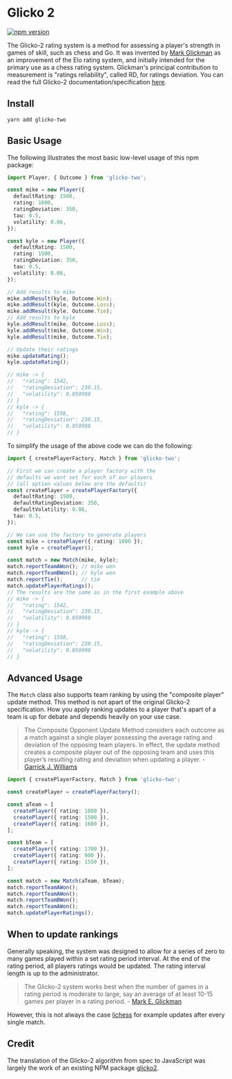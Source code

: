 # Glicko 2

[![npm version](https://badge.fury.io/js/glicko-two.svg)](https://www.npmjs.com/package/glicko-two)


The Glicko-2 rating system is a method for assessing a player's strength in games of skill, such as chess and Go. It was invented by [Mark Glickman](http://www.glicko.net) as an improvement of the Elo rating system, and initially intended for the primary use as a chess rating system. Glickman's principal contribution to measurement is "ratings reliability", called RD, for ratings deviation. You can read the full Glicko-2 documentation/specification [here](http://glicko.net/glicko/glicko2.pdf).

## Install

`yarn add glicko-two`

## Basic Usage

The following illustrates the most basic low-level usage of this npm package:

```typescript
import Player, { Outcome } from 'glicko-two';

const mike = new Player({
  defaultRating: 1500,
  rating: 1600,
  ratingDeviation: 350,
  tau: 0.5,
  volatility: 0.06,
});

const kyle = new Player({
  defaultRating: 1500,
  rating: 1500,
  ratingDeviation: 350,
  tau: 0.5,
  volatility: 0.06,
});

// Add results to mike
mike.addResult(kyle, Outcome.Win);
mike.addResult(kyle, Outcome.Loss);
mike.addResult(kyle, Outcome.Tie);
// Add results to kyle
kyle.addResult(mike, Outcome.Loss);
kyle.addResult(mike, Outcome.Win);
kyle.addResult(mike, Outcome.Tie);

// Update their ratings
mike.updateRating();
kyle.updateRating();

// mike -> {
//   "rating": 1542,
//   "ratingDeviation": 230.15,
//   "volatility": 0.059998
// }
// kyle -> {
//   "rating": 1558,
//   "ratingDeviation": 230.15,
//   "volatility": 0.059998
// }
```

To simplify the usage of the above code we can do the following:

```typescript
import { createPlayerFactory, Match } from 'glicko-two';

// First we can create a player factory with the
// defaults we want set for each of our players
// (all option values below are the defaults)
const createPlayer = createPlayerFactory({
  defaultRating: 1500,
  defaultRatingDeviation: 350,
  defaultVolatility: 0.06,
  tau: 0.5,
});

// We can use the factory to generate players
const mike = createPlayer({ rating: 1600 });
const kyle = createPlayer();

const match = new Match(mike, kyle);
match.reportTeamAWon(); // mike won
match.reportTeamBWon(); // kyle won
match.reportTie();      // tie
match.updatePlayerRatings();
// The results are the same as in the first example above
// mike -> {
//   "rating": 1542,
//   "ratingDeviation": 230.15,
//   "volatility": 0.059998
// }
// kyle -> {
//   "rating": 1558,
//   "ratingDeviation": 230.15,
//   "volatility": 0.059998
// }
```

## Advanced Usage

The `Match` class also supports team ranking by using the "composite player" update method. This method is not apart of the original Glicko-2 specification. How you apply ranking updates to a player that's apart of a team is up for debate and depends heavily on your use case.

> The Composite Opponent Update Method considers each outcome as a match against a single player possessing the average rating and deviation of the opposing team players. In effect, the update method creates a composite player out of the opposing team and uses this player’s resulting rating and deviation when updating a player. - [Garrick J. Williams](http://rhetoricstudios.com/downloads/AbstractingGlicko2ForTeamGames.pdf)

```typescript
import { createPlayerFactory, Match } from 'glicko-two';

const createPlayer = createPlayerFactory();

const aTeam = [
  createPlayer({ rating: 1800 }),
  createPlayer({ rating: 1500 }),
  createPlayer({ rating: 1600 }),
];

const bTeam = [
  createPlayer({ rating: 1700 }),
  createPlayer({ rating: 900 }),
  createPlayer({ rating: 1550 }),
];

const match = new Match(aTeam, bTeam);
match.reportTeamAWon();
match.reportTeamAWon();
match.reportTeamBWon();
match.reportTeamAWon();
match.updatePlayerRatings();
```

## When to update rankings

Generally speaking, the system was designed to allow for a series of zero to many games played within a set rating period interval. At the end of the rating period, all players ratings would be updated. The rating interval length is up to the administrator.

> The Glicko-2 system works best when the number of games in a rating period is moderate to large, say an average of at least 10-15 games per player in a rating period. - [Mark E. Glickman](http://www.glicko.net/glicko/glicko2.pdf)

However, this is not always the case [lichess](https://lichess.org/qa/888/what-is-glicko-2-rating-volatility#answer-5619) for example updates after every single match.

## Credit

The translation of the Glicko-2 algorithm from spec to JavaScript was largely the work of an existing NPM package [glicko2](https://www.npmjs.com/package/glicko2).

